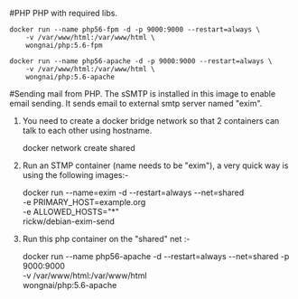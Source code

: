 #PHP
PHP with required libs.

    docker run --name php56-fpm -d -p 9000:9000 --restart=always \
		-v /var/www/html:/var/www/html \
		wongnai/php:5.6-fpm
    
	docker run --name php56-apache -d -p 9000:9000 --restart=always \
		-v /var/www/html:/var/www/html \
		wongnai/php:5.6-apache

  
#Sending mail from PHP.
The sSMTP is installed in this image to enable email sending. It sends email to external smtp server named "exim". 

1. You need to create a docker bridge network so that 2 containers can talk to each other using hostname.

		
	docker network create shared
	
	
2. Run an STMP container (name needs to be "exim"), a very quick way is using the following images:-
	 
	
	docker run --name=exim -d --restart=always --net=shared \
		-e PRIMARY_HOST=example.org \
		-e ALLOWED_HOSTS="*" \
		rickw/debian-exim-send
	

3. Run this php container on the "shared" net :-

	
	docker run --name php56-apache -d --restart=always --net=shared -p 9000:9000 \
    		-v /var/www/html:/var/www/html \
    		wongnai/php:5.6-apache
    		


